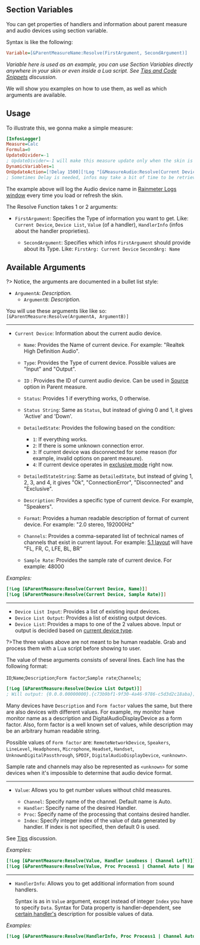 ## Section Variables

You can get properties of handlers and information about parent measure and audio devices using section variable.

Syntax is like the following:

```ini
Variable=[&ParentMeasureName:Resolve(FirstArgument, SecondArgument)]
```

_Variable here is used as an example, you can use Section Variables directly anywhere in your skin or even inside a Lua script. See [Tips and Code Snippets]() discussion._

We will show you examples on how to use them, as well as which arguments are available.

## Usage

To illustrate this, we gonna make a simple measure:

```ini
[InfosLogger]
Measure=Calc
Formula=0
UpdateDivider=-1
; UpdateDivider=-1 will make this measure update only when the skin is loaded or refreshed
DynamicVariables=1
OnUpdateAction=[!Delay 1500][!Log "[&MeasureAudio:Resolve(Current Device, Name)]"]
; Sometimes Delay is needed, infos may take a bit of time to be retrieved
```

The example above will log the Audio device name in [Rainmeter Logs window](https://docs.rainmeter.net/manual-beta/user-interface/about/#LogTab) every time you load or refresh the skin.

The Resolve Function takes 1 or 2 arguments:

- `FirstArgument`: Specifies the Type of information you want to get. Like: `Current Device`, `Device List`, `Value` (of a handler), `HandlerInfo` (infos about the handler proprieties).

  - `SecondArgument`: Specifies which infos `FirstArgument` should provide about its Type. Like: `FirstArg: Current Device` `SecondArg: Name`

## Available Arguments

?> Notice, the arguments are documented in a bullet list style:

- `ArgumentA`: _Description._
  - `ArgumentB`: _Description._

You will use these arguments like like so: `[&ParentMeasure:Resolve(ArgumentA, ArgumentB)]`

---

- `Current Device`: Information about the current audio device.

  - `Name`: Provides the Name of current device. For example: "Realtek High Definition Audio".
  - `Type`: Provides the Type of current device. Possible values are "Input" and "Output".<span id="current-device-type"></span>
  - `ID` : Provides the ID of current audio device. Can be used in [Source](/docs/plugin-structure/parent#source) option in Parent measure.

  - `Status`: Provides 1 if everything works, 0 otherwise.
  - `Status String`: Same as `Status`, but instead of giving 0 and 1, it gives 'Active' and 'Down'.

  - `DetailedState`: Provides the following based on the condition:

    - `1`: If everything works.
    - `2`: If there is some unknown connection error.
    - `3`: If current device was disconnected for some reason (for example, invalid options on parent measure).
    - `4`: If current device operates in [exclusive mode](/docs/plugin-structure/parent#exclusive-mode) right now.

  - `DetailedStateString`: Same as `DetailedState`, but instead of giving 1, 2, 3, and 4, it gives "Ok", "ConnectionError", "Disconnected" and "Exclusive".

  - `Description`: Provides a specific type of current device. For example, "Speakers".
  - `Format`: Provides a human readable description of format of current device. For example: "2.0 stereo, 192000Hz"
  - `Channels`: Provides a comma-separated list of technical names of channels that exist in current layout. For example: [5.1 layout]() will have "FL, FR, C, LFE, BL, BR"
  - `Sample Rate`: Provides the sample rate of current device. For example: 48000

_Examples:_

```ini
[!Log [&ParentMeasure:Resolve(Current Device, Name)]]
[!Log [&ParentMeasure:Resolve(Current Device, Sample Rate)]]
```

---

- `Device List Input`: Provides a list of existing input devices.
- `Device List Output`: Provides a list of existing output devices.
- `Device List`: Provides a maps to one of the 2 values above. Input or output is decided based on [current device type](#current-device-type).

?>The three values above are not meant to be human readable. Grab and process them with a Lua script before showing to user.

The value of these arguments consists of several lines. Each line has the following format:

`ID`;`Name`;`Description`;`Form factor`;`Sample rate`;`Channels`;

```ini
[!Log [&ParentMeasure:Resolve(Device List Output)]]
; Will output: {0.0.0.00000000}.{c73b9bf1-9f30-4a46-9786-c5d3d2c18aba};Realtek High Definition Audio;Speakers;Speakers;48000;fl,fr;
```

Many devices have `Description` and `Form factor` values the same, but there are also devices with different values. For example, my monitor have monitor name as a description and DigitalAudioDisplayDevice as a form factor. Also, form factor is a well known set of values, while description may be an arbitrary human readable string.

Possible values of `Form factor` are: `RemoteNetworkDevice`, `Speakers`, `LineLevel`, `Headphones`, `Microphone`, `Headset`, `Handset`, `UnknownDigitalPassthrough`, `SPDIF`, `DigitalAudioDisplayDevice`, `<unknown>`.

Sample rate and channels may also be represented as `<unknown>` for some devices when it's impossible to determine that audio device format.

---

- `Value`: Allows you to get number values without child measures.

  - `Channel`: Specify name of the channel. Default name is Auto.
  - `Handler`: Specify name of the desired Handler.
  - `Proc`: Specify name of the processing that contains desired handler.
  - `Index`: Specify integer index of the value of data generated by handler. If index is not specified, then default 0 is used.

See [Tips](/docs/tips-code.md) discussion.

_Examples:_

```ini
[!Log [&ParentMeasure:Resolve(Value, Handler Loudness | Channel Left)]]
[!Log [&ParentMeasure:Resolve(Value, Proc Process1 | Channel Auto | Handler Resampler | Index 10)]]
```

---

- `HandlerInfo`: Allows you to get additional information from sound handlers.

  Syntax is as in `Value` argument, except instead of integer `Index` you have to specify `Data`. Syntax for Data property is handler-dependent, see [certain handler's]() description for possible values of data.

_Examples:_

```ini
[!Log [&ParentMeasure:Resolve(HandlerInfo, Proc Process1 | Channel Auto | Handler Resampler | Data Bands Count)]]
```
